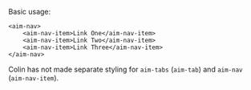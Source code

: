 Basic usage:

```
<aim-nav>
    <aim-nav-item>Link One</aim-nav-item>
    <aim-nav-item>Link Two</aim-nav-item>
    <aim-nav-item>Link Three</aim-nav-item>
</aim-nav>
```

Colin has not made separate styling for `aim-tabs` (`aim-tab`) and `aim-nav` (`aim-nav-item`).